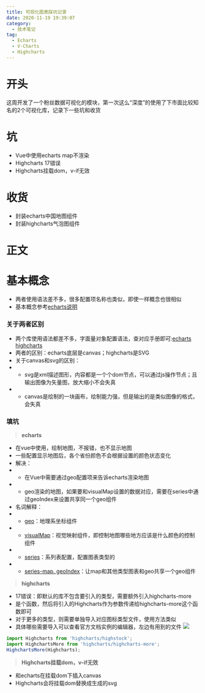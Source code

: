 ```yaml
---
title: 可视化图表踩坑记录
date: 2020-11-19 19:39:07
category:
  - 技术笔记
tag:
  - Echarts
  - V-Charts
  - Highcharts
---
```


# 开头

这周开发了一个粉丝数据可视化的模块，第一次这么“深度”的使用了下市面比较知名的2个可视化库，记录下一些坑和收货

<!-- more -->

# 坑

- Vue中使用echarts map不渲染
- Highcharts 17错误
- Highcharts挂载dom，v-if无效

# 收货

- 封装echarts中国地图组件
- 封装highcharts气泡图组件

# 正文

# 基本概念
- 两者使用语法差不多，很多配置项名称也类似，即使一样概念也很相似
- 基本概念参考[echarts说明](https://echarts.apache.org/zh/tutorial.html#ECharts%20%E5%9F%BA%E7%A1%80%E6%A6%82%E5%BF%B5%E6%A6%82%E8%A7%88)

### 关于两者区别

- 两个库使用语法都差不多，字面量对象配置语法，查对应手册即可:[echarts](https://echarts.apache.org/zh/option.html#title)  [highcharts](https://api.highcharts.com.cn/highcharts)
- 两者的区别：echarts底层是canvas；highcharts是SVG
- 关于canvas和svg的区别：
- - svg是xml描述图形，内容都是一个个dom节点，可以通过js操作节点；且输出图像为矢量图，放大缩小不会失真
- - canvas是绘制的一块画布，绘制能力强，但是输出的是类似图像的格式，会失真

### 填坑

> **echarts**
- 在vue中使用，绘制地图，不报错，也不显示地图
- 一些配置显示地图后，各个省份颜色不会根据设置的颜色状态变化
- 解决：
- - 在Vue中需要通过geo配置项来告诉echarts渲染地图
- - geo渲染的地图，如果要和visualMap设置的数据对应，需要在series中通过geoIndex来设置共享同一个geo组件
- 名词解释：
- - [geo](https://echarts.apache.org/zh/option.html#geo)：地理系坐标组件
- - [visualMap](https://echarts.apache.org/zh/option.html#visualMap)：视觉映射组件，即控制地图哪些地方应该是什么颜色的控制组件
- - [series](https://echarts.apache.org/zh/option.html#series)：系列表配置，配置图表类型的
- - [series-map. geoIndex](https://echarts.apache.org/zh/option.html#series-map.geoIndex)：让map和其他类型图表和geo共享一个geo组件

> **highcharts**
- 17错误：即默认的库不包含要引入的类型，需要额外引入highcharts-more
- 是个函数，然后将引入的Highcharts作为参数传递给highcharts-more这个函数即可
- 对于更多的类型，则需要单独导入对应图标类型文件，使用方法类似
- 具体哪些需要导入可以查看官方文档实例的编辑器，左边有用到的文件 ![](https://img.shuaxinjs.cn//微信截图_20201119213002.png)

```js
import Highcharts from 'highcharts/highstock';
import HighchartsMore from 'highcharts/highcharts-more';
HighchartsMore(Highcharts);
```

> **Highcharts挂载dom，v-if无效**
- 和echarts在挂载dom下插入canvas
- Highcharts会将挂载dom替换成生成的svg
